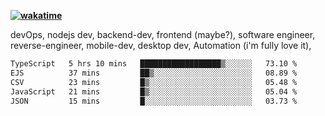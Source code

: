 **[![wakatime](https://wakatime.com/badge/user/87646243-158a-4241-a3cb-668e1fa2dbb8.svg)](https://wakatime.com/@87646243-158a-4241-a3cb-668e1fa2dbb8?style=plastic)**


devOps, nodejs dev, backend-dev, frontend (maybe?), software engineer, reverse-engineer, mobile-dev, desktop dev, Automation (i'm fully love it), 

<!--START_SECTION:waka-->

```txt
TypeScript   5 hrs 10 mins   ██████████████████▒░░░░░░   73.10 %
EJS          37 mins         ██▒░░░░░░░░░░░░░░░░░░░░░░   08.89 %
CSV          23 mins         █▒░░░░░░░░░░░░░░░░░░░░░░░   05.48 %
JavaScript   21 mins         █▒░░░░░░░░░░░░░░░░░░░░░░░   05.04 %
JSON         15 mins         █░░░░░░░░░░░░░░░░░░░░░░░░   03.73 %
```

<!--END_SECTION:waka-->
